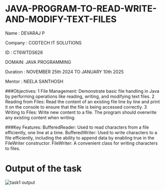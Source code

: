 # JAVA-PROGRAM-TO-READ-WRITE-AND-MODIFY-TEXT-FILES

Name : DEVARAJ P

Company : CODTECH IT SOLUTIONS

ID : CT6WTDS626

DOMAIN: JAVA PROGRAMMING

Duration : NOVEMBER 25th 2024 TO JANUARY 10th 2025

Mentor : NEELA SANTHOSH

###Objectives: 1 File Management: Demonstrate basic file handling in Java by performing operations like reading, writing, and modifying text files. 2 Reading from Files: Read the content of an existing file line by line and print it on the console to ensure that the file is being accessed correctly. 3 Writing to Files: Write new content to a file. The program should overwrite any existing content when writing.

###Key Features: BufferedReader: Used to read characters from a file efficiently, one line at a time. BufferedWriter: Used to write characters to a file efficiently, including the ability to append data by enabling true in the FileWriter constructor. FileWriter: A convenient class for writing characters to files.

# Output of the task

![task1 output](https://github.com/user-attachments/assets/169716db-7b7b-4835-981c-8917b2f67da8)
